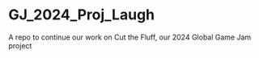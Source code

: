 # GJ_2024_Proj_Laugh
 A repo to continue our work on Cut the Fluff, our 2024 Global Game Jam project
